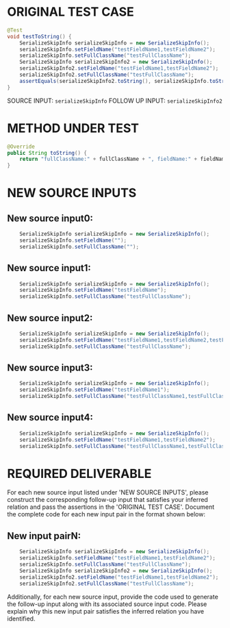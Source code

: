 # ORIGINAL TEST CASE
```java
@Test
void testToString() {
    SerializeSkipInfo serializeSkipInfo = new SerializeSkipInfo();
    serializeSkipInfo.setFieldName("testFieldName1,testFieldName2");
    serializeSkipInfo.setFullClassName("testFullClassName");
    SerializeSkipInfo serializeSkipInfo2 = new SerializeSkipInfo();
    serializeSkipInfo2.setFieldName("testFieldName1,testFieldName2");
    serializeSkipInfo2.setFullClassName("testFullClassName");
    assertEquals(serializeSkipInfo2.toString(), serializeSkipInfo.toString());
}

```
SOURCE INPUT: `serializeSkipInfo`
FOLLOW UP INPUT: `serializeSkipInfo2`


# METHOD UNDER TEST
```java
@Override
public String toString() {
    return "fullClassName:" + fullClassName + ", fieldName:" + fieldName;
}

```


# NEW SOURCE INPUTS
## New source input0:
```java
    SerializeSkipInfo serializeSkipInfo = new SerializeSkipInfo();
    serializeSkipInfo.setFieldName("");
    serializeSkipInfo.setFullClassName("");
```

## New source input1:
```java
    SerializeSkipInfo serializeSkipInfo = new SerializeSkipInfo();
    serializeSkipInfo.setFieldName("testFieldName");
    serializeSkipInfo.setFullClassName("testFullClassName");
```

## New source input2:
```java
    SerializeSkipInfo serializeSkipInfo = new SerializeSkipInfo();
    serializeSkipInfo.setFieldName("testFieldName1,testFieldName2,testFieldName3");
    serializeSkipInfo.setFullClassName("testFullClassName");
```

## New source input3:
```java
    SerializeSkipInfo serializeSkipInfo = new SerializeSkipInfo();
    serializeSkipInfo.setFieldName("testFieldName1");
    serializeSkipInfo.setFullClassName("testFullClassName1,testFullClassName2");
```

## New source input4:
```java
    SerializeSkipInfo serializeSkipInfo = new SerializeSkipInfo();
    serializeSkipInfo.setFieldName("testFieldName1,testFieldName2");
    serializeSkipInfo.setFullClassName("testFullClassName1,testFullClassName2");
```



# REQUIRED DELIVERABLE
For each new source input listed under 'NEW SOURCE INPUTS', please construct the corresponding follow-up input that satisfies your inferred relation and pass the assertions in the 'ORIGINAL TEST CASE'. Document the complete code for each new input pair in the format shown below:
## New input pairN:
```java
    SerializeSkipInfo serializeSkipInfo = new SerializeSkipInfo();
    serializeSkipInfo.setFieldName("testFieldName1,testFieldName2");
    serializeSkipInfo.setFullClassName("testFullClassName");
    SerializeSkipInfo serializeSkipInfo2 = new SerializeSkipInfo();
    serializeSkipInfo2.setFieldName("testFieldName1,testFieldName2");
    serializeSkipInfo2.setFullClassName("testFullClassName");
```

Additionally, for each new source input, provide the code used to generate the follow-up input along with its associated source input code. Please explain why this new input pair satisfies the inferred relation you have identified.